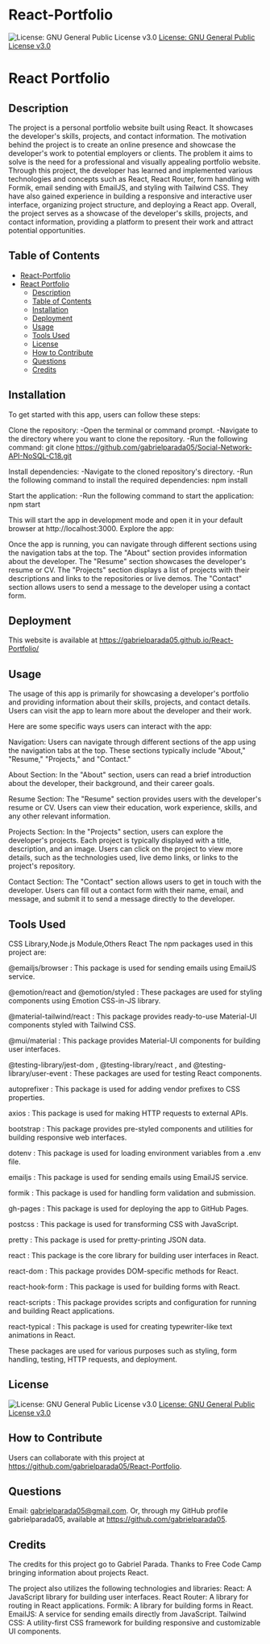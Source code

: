 # React-Portfolio


![License: GNU General Public License v3.0](https://img.shields.io/badge/License-GPLv3-blue.svg)
[License: GNU General Public License v3.0](https://www.gnu.org/licenses/gpl-3.0)

# React Portfolio

## Description
The project is a personal portfolio website built using React. It showcases the developer's skills, projects, and contact information. The motivation behind the project is to create an online presence and showcase the developer's work to potential employers or clients. The problem it aims to solve is the need for a professional and visually appealing portfolio website.            Through this project, the developer has learned and implemented various technologies and concepts such as React, React Router, form handling with Formik, email sending with EmailJS, and styling with Tailwind CSS. They have also gained experience in building a responsive and interactive user interface, organizing project structure, and deploying a React app. Overall, the project serves as a showcase of the developer's skills, projects, and contact information, providing a platform to present their work and attract potential opportunities.

## Table of Contents

- [React-Portfolio](#react-portfolio)
- [React Portfolio](#react-portfolio-1)
  - [Description](#description)
  - [Table of Contents](#table-of-contents)
  - [Installation](#installation)
  - [Deployment](#deployment)
  - [Usage](#usage)
  - [Tools Used](#tools-used)
  - [License](#license)
  - [How to Contribute](#how-to-contribute)
  - [Questions](#questions)
  - [Credits](#credits)

## Installation 
To get started with this app, users can follow these steps:

Clone the repository:
-Open the terminal or command prompt.
-Navigate to the directory where you want to clone the repository.
-Run the following command:
git clone https://github.com/gabrielparada05/Social-Network-API-NoSQL-C18.git

Install dependencies:
-Navigate to the cloned repository's directory.
-Run the following command to install the required dependencies:
npm install

Start the application:
-Run the following command to start the application:
npm start

This will start the app in development mode and open it in your default browser at http://localhost:3000.
Explore the app:

Once the app is running, you can navigate through different sections using the navigation tabs at the top.
The "About" section provides information about the developer.
The "Resume" section showcases the developer's resume or CV.
The "Projects" section displays a list of projects with their descriptions and links to the repositories or live demos.
The "Contact" section allows users to send a message to the developer using a contact form.

## Deployment
This website is available at https://gabrielparada05.github.io/React-Portfolio/

## Usage
The usage of this app is primarily for showcasing a developer's portfolio and providing information about their skills, projects, and contact details. Users can visit the app to learn more about the developer and their work.

Here are some specific ways users can interact with the app:

Navigation:
Users can navigate through different sections of the app using the navigation tabs at the top. These sections typically include "About," "Resume," "Projects," and "Contact."

About Section:
In the "About" section, users can read a brief introduction about the developer, their background, and their career goals.

Resume Section:
The "Resume" section provides users with the developer's resume or CV. Users can view their education, work experience, skills, and any other relevant information.

Projects Section:
In the "Projects" section, users can explore the developer's projects. Each project is typically displayed with a title, description, and an image. Users can click on the project to view more details, such as the technologies used, live demo links, or links to the project's repository.

Contact Section:
The "Contact" section allows users to get in touch with the developer. Users can fill out a contact form with their name, email, and message, and submit it to send a message directly to the developer.



## Tools Used
CSS Library,Node.js Module,Others
React
The npm packages used in this project are:

@emailjs/browser
: This package is used for sending emails using EmailJS service.

@emotion/react
 and 
@emotion/styled
: These packages are used for styling components using Emotion CSS-in-JS library.

@material-tailwind/react
: This package provides ready-to-use Material-UI components styled with Tailwind CSS.

@mui/material
: This package provides Material-UI components for building user interfaces.

@testing-library/jest-dom
, 
@testing-library/react
, and 
@testing-library/user-event
: These packages are used for testing React components.

autoprefixer
: This package is used for adding vendor prefixes to CSS properties.

axios
: This package is used for making HTTP requests to external APIs.

bootstrap
: This package provides pre-styled components and utilities for building responsive web interfaces.

dotenv
: This package is used for loading environment variables from a 
.env
 file.

emailjs
: This package is used for sending emails using EmailJS service.

formik
: This package is used for handling form validation and submission.

gh-pages
: This package is used for deploying the app to GitHub Pages.

postcss
: This package is used for transforming CSS with JavaScript.

pretty
: This package is used for pretty-printing JSON data.

react
: This package is the core library for building user interfaces in React.

react-dom
: This package provides DOM-specific methods for React.

react-hook-form
: This package is used for building forms with React.

react-scripts
: This package provides scripts and configuration for running and building React applications.

react-typical
: This package is used for creating typewriter-like text animations in React.

These packages are used for various purposes such as styling, form handling, testing, HTTP requests, and deployment.

## License
![License: GNU General Public License v3.0](https://img.shields.io/badge/License-GPLv3-blue.svg)
[License: GNU General Public License v3.0](https://www.gnu.org/licenses/gpl-3.0)


## How to Contribute  
Users can collaborate with this project at https://github.com/gabrielparada05/React-Portfolio.

## Questions 
 Email: [gabrielparada05@gmail.com](mailto:gabrielparada05@gmail.com). Or, through my GitHub profile gabrielparada05, available at https://github.com/gabrielparada05.


## Credits
The credits for this project go to Gabriel Parada. Thanks to Free Code Camp bringing information about projects React.  

The project also utilizes the following technologies and libraries:
React: A JavaScript library for building user interfaces.
React Router: A library for routing in React applications.
Formik: A library for building forms in React.
EmailJS: A service for sending emails directly from JavaScript.
Tailwind CSS: A utility-first CSS framework for building responsive and customizable UI components.


